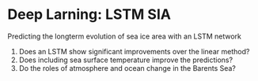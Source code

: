 # Deep Larning: LSTM SIA
Predicting the longterm evolution of sea ice area with an LSTM network

1. Does an LSTM show significant improvements over the linear method?
2. Does including sea surface temperature improve the predictions?
3. Do the roles of atmosphere and ocean change in the Barents Sea?

